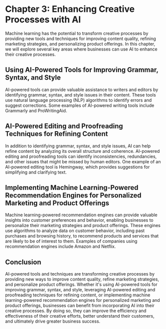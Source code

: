 Chapter 3: Enhancing Creative Processes with AI
===============================================

Machine learning has the potential to transform creative processes by providing new tools and techniques for improving content quality, refining marketing strategies, and personalizing product offerings. In this chapter, we will explore several key areas where businesses can use AI to enhance their creative processes.

Using AI-Powered Tools for Improving Grammar, Syntax, and Style
---------------------------------------------------------------

AI-powered tools can provide valuable assistance to writers and editors by identifying grammar, syntax, and style issues in their content. These tools use natural language processing (NLP) algorithms to identify errors and suggest corrections. Some examples of AI-powered writing tools include Grammarly and ProWritingAid.

AI-Powered Editing and Proofreading Techniques for Refining Content
-------------------------------------------------------------------

In addition to identifying grammar, syntax, and style issues, AI can help refine content by analyzing its overall structure and coherence. AI-powered editing and proofreading tools can identify inconsistencies, redundancies, and other issues that might be missed by human editors. One example of an AI-powered editing tool is Hemingway, which provides suggestions for simplifying and clarifying text.

Implementing Machine Learning-Powered Recommendation Engines for Personalized Marketing and Product Offerings
-------------------------------------------------------------------------------------------------------------

Machine learning-powered recommendation engines can provide valuable insights into customer preferences and behavior, enabling businesses to personalize their marketing strategies and product offerings. These engines use algorithms to analyze data on customer behavior, including past purchases and browsing history, to recommend products and services that are likely to be of interest to them. Examples of companies using recommendation engines include Amazon and Netflix.

Conclusion
----------

AI-powered tools and techniques are transforming creative processes by providing new ways to improve content quality, refine marketing strategies, and personalize product offerings. Whether it's using AI-powered tools for improving grammar, syntax, and style, leveraging AI-powered editing and proofreading techniques for refining content, or implementing machine learning-powered recommendation engines for personalized marketing and product offerings, businesses can benefit from incorporating AI into their creative processes. By doing so, they can improve the efficiency and effectiveness of their creative efforts, better understand their customers, and ultimately drive greater business success.
